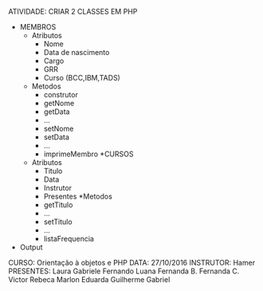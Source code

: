 ATIVIDADE: CRIAR 2 CLASSES EM PHP
* MEMBROS
	* Atributos
		* Nome
		* Data de nascimento
		* Cargo
		* GRR
		* Curso (BCC,IBM,TADS)
	* Metodos
		* construtor
		* getNome
		* getData	
		* ...
		* setNome
		* setData
		* ...
		* imprimeMembro
*CURSOS
	* Atributos
		* Titulo
		* Data
		* Instrutor
		* Presentes
	*Metodos	
		* getTitulo
		* ...
		* setTitulo
		* ...
		* listaFrequencia
* Output

CURSO: Orientação à objetos e PHP
DATA: 27/10/2016
INSTRUTOR: Hamer
PRESENTES:
	Laura
	Gabriele
	Fernando
	Luana
	Fernanda B.
	Fernanda C.
	Victor
	Rebeca
	Marlon
	Eduarda
	Guilherme
	Gabriel
